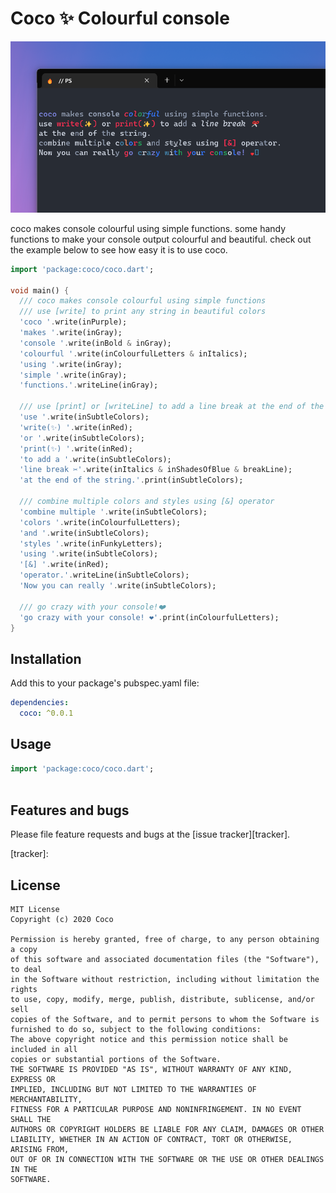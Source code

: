 # Coco ✨ Colourful console

![PREVIEW](https://github.com/twing-media/coco/blob/main/images/SS4.png?raw=true)


coco makes console colourful using simple functions.
some handy functions to make your console output colourful and beautiful.
check out the example below to see how easy it is to use coco.


```dart
import 'package:coco/coco.dart';

void main() {
  /// coco makes console colourful using simple functions
  /// use [write] to print any string in beautiful colors
  'coco '.write(inPurple);
  'makes '.write(inGray);
  'console '.write(inBold & inGray);
  'colourful '.write(inColourfulLetters & inItalics);
  'using '.write(inGray);
  'simple '.write(inGray);
  'functions.'.writeLine(inGray);

  /// use [print] or [writeLine] to add a line break at the end of the string
  'use '.write(inSubtleColors);
  'write(✨) '.write(inRed);
  'or '.write(inSubtleColors);
  'print(✨) '.write(inRed);
  'to add a '.write(inSubtleColors);
  'line break ✂️'.write(inItalics & inShadesOfBlue & breakLine);
  'at the end of the string.'.print(inSubtleColors);

  /// combine multiple colors and styles using [&] operator
  'combine multiple '.write(inSubtleColors);
  'colors '.write(inColourfulLetters);
  'and '.write(inSubtleColors);
  'styles '.write(inFunkyLetters);
  'using '.write(inSubtleColors);
  '[&] '.write(inRed);
  'operator.'.writeLine(inSubtleColors);
  'Now you can really '.write(inSubtleColors);

  /// go crazy with your console!❤️
  'go crazy with your console! ❤️'.print(inColourfulLetters);
}

```


## Installation

Add this to your package's pubspec.yaml file:

```yaml
dependencies:
  coco: ^0.0.1
```

## Usage

```dart
import 'package:coco/coco.dart';



```

## Features and bugs

Please file feature requests and bugs at the [issue tracker][tracker].

[tracker]:

## License

```
MIT License
Copyright (c) 2020 Coco

Permission is hereby granted, free of charge, to any person obtaining a copy
of this software and associated documentation files (the "Software"), to deal
in the Software without restriction, including without limitation the rights
to use, copy, modify, merge, publish, distribute, sublicense, and/or sell
copies of the Software, and to permit persons to whom the Software is
furnished to do so, subject to the following conditions:
The above copyright notice and this permission notice shall be included in all
copies or substantial portions of the Software.
THE SOFTWARE IS PROVIDED "AS IS", WITHOUT WARRANTY OF ANY KIND, EXPRESS OR
IMPLIED, INCLUDING BUT NOT LIMITED TO THE WARRANTIES OF MERCHANTABILITY,
FITNESS FOR A PARTICULAR PURPOSE AND NONINFRINGEMENT. IN NO EVENT SHALL THE
AUTHORS OR COPYRIGHT HOLDERS BE LIABLE FOR ANY CLAIM, DAMAGES OR OTHER
LIABILITY, WHETHER IN AN ACTION OF CONTRACT, TORT OR OTHERWISE, ARISING FROM,
OUT OF OR IN CONNECTION WITH THE SOFTWARE OR THE USE OR OTHER DEALINGS IN THE
SOFTWARE.
```

